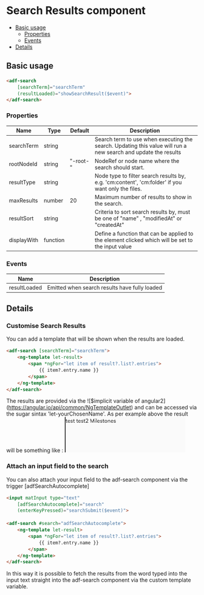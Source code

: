 # Search Results component



<!-- markdown-toc start - Don't edit this section.  npm run toc to generate it-->

<!-- toc -->

- [Basic usage](#basic-usage)
  * [Properties](#properties)
  * [Events](#events)
- [Details](#details)

<!-- tocstop -->

<!-- markdown-toc end -->

## Basic usage

```html
<adf-search 
    [searchTerm]="searchTerm"
    (resultLoaded)="showSearchResult($event)">
</adf-search>
```

### Properties

| Name | Type | Default | Description |
| --- | --- | --- | --- |
| searchTerm | string | | Search term to use when executing the search. Updating this value will run a new search and update the results  |
| rootNodeId | string | "-root-" | NodeRef or node name where the search should start. |
| resultType | string | | Node type to filter search results by, e.g. 'cm:content', 'cm:folder' if you want only the files. |
| maxResults | number  | 20 | Maximum number of results to show in the search. |
| resultSort | string  | | Criteria to sort search results by, must be one of "name" , "modifiedAt" or "createdAt" |
| displayWith | function | | Define a function that can be applied to the element clicked which will be set to the input value |

### Events

| Name | Description |
| --- | --- |
| resultLoaded | Emitted when search results have fully loaded |

## Details

### Customise Search Results
You can add a template that will be shown when the results are loaded.

```html
<adf-search [searchTerm]="searchTerm">
    <ng-template let-result>
        <span *ngFor="let item of result?.list?.entries">
            {{ item?.entry.name }}
        </span>
    </ng-template>
</adf-search>
```
The results are provided via the ![$implicit variable of angular2] (https://angular.io/api/common/NgTemplateOutlet) and can be accessed via the sugar sintax 'let-yourChosenName'. As per example above the result will be something like : 
![adf-search-control](docassets/images/search-component-simple-template.png)

### Attach an input field to the search
You can also attach your input field to the adf-search component via the trigger [adfSearchAutocomplete]

```html
<input matInput type="text"
    [adfSearchAutocomplete]="search"
    (enterKeyPressed)="searchSubmit($event)">

<adf-search #search="adfSearchAutocomplete">
    <ng-template let-result>
        <span *ngFor="let item of result?.list?.entries">
            {{ item?.entry.name }}
        </span>
    </ng-template>
</adf-search>        
```
In this way it is possible to fetch the results from the word typed into the input text straight into the adf-search component via the custom template variable.